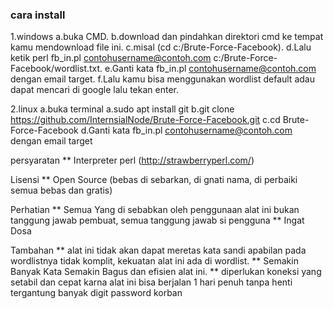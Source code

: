 ### cara install

1.windows
  a.buka CMD.
  b.download dan pindahkan direktori cmd ke tempat kamu mendownload file ini.
  c.misal (cd c:/Brute-Force-Facebook).
  d.Lalu ketik perl fb_in.pl contohusername@contoh.com c:/Brute-Force-Facebook/wordlist.txt.
  e.Ganti kata fb_in.pl contohusername@contoh.com dengan email target.
  f.Lalu kamu bisa menggunakan wordlist default adau dapat mencari di google lalu tekan enter.
  
2.linux
  a.buka terminal
  a.sudo apt install git
  b.git clone https://github.com/InternsialNode/Brute-Force-Facebook.git
  c.cd Brute-Force-Facebook
  d.Ganti kata fb_in.pl contohusername@contoh.com dengan email target
  

persyaratan
**  Interpreter perl (http://strawberryperl.com/)


Lisensi
**  Open Source (bebas di sebarkan, di gnati nama, di perbaiki semua bebas dan gratis)


Perhatian
**  Semua Yang di sebabkan oleh penggunaan alat ini bukan tanggung jawab pembuat, semua tanggung jawab si pengguna
**  Ingat Dosa

Tambahan
**  alat ini tidak akan dapat meretas kata sandi apabilan pada wordlistnya tidak komplit, kekuatan alat ini ada di wordlist.
**  Semakin Banyak Kata Semakin Bagus dan efisien alat ini.
**  diperlukan koneksi yang setabil dan cepat karna alat ini bisa berjalan 1 hari penuh tanpa henti tergantung banyak digit password korban

